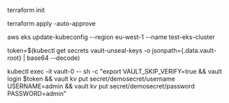 terraform init

terraform apply -auto-approve

aws eks update-kubeconfig --region eu-west-1 --name test-eks-cluster

token=$(kubectl get secrets vault-unseal-keys -o jsonpath={.data.vault-root} | base64 --decode)

kubectl exec -it vault-0 -- sh -c "export VAULT_SKIP_VERIFY=true && vault login $token && vault kv put secret/demosecret/username USERNAME=admin && vault kv put secret/demosecret/password PASSWORD=admin"